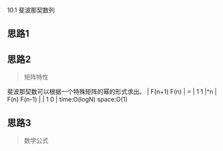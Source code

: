 10.1 斐波那契数列
## 思路1



## 思路2
> 矩阵特性  

  斐波那契数可以根据一个特殊矩阵的幂的形式求出。
   | F(n+1) F(n)   | = | 1 1 |^n
   | F(n)   F(n-1) |   | 1 0 |
 time:O(logN) space:O(1)
 
 
 
## 思路3
> 数学公式
